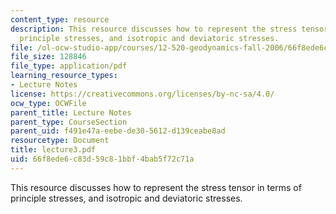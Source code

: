 ```yaml
---
content_type: resource
description: This resource discusses how to represent the stress tensor in terms of
  principle stresses, and isotropic and deviatoric stresses.
file: /ol-ocw-studio-app/courses/12-520-geodynamics-fall-2006/66f8ede6c83d59c81bbf4bab5f72c71a_lecture3.pdf
file_size: 128846
file_type: application/pdf
learning_resource_types:
- Lecture Notes
license: https://creativecommons.org/licenses/by-nc-sa/4.0/
ocw_type: OCWFile
parent_title: Lecture Notes
parent_type: CourseSection
parent_uid: f491e47a-eebe-de30-5612-d139ceabe8ad
resourcetype: Document
title: lecture3.pdf
uid: 66f8ede6-c83d-59c8-1bbf-4bab5f72c71a
---
```

This resource discusses how to represent the stress tensor in terms of principle stresses, and isotropic and deviatoric stresses.